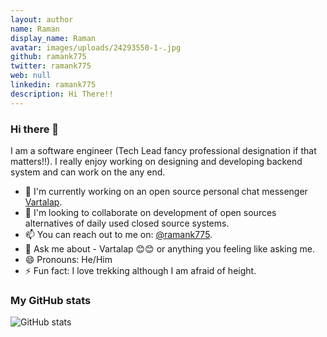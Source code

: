 ```yaml
---
layout: author
name: Raman
display_name: Raman
avatar: images/uploads/24293550-1-.jpg
github: ramank775
twitter: ramank775
web: null
linkedin: ramank775
description: Hi There!!
---
```

### Hi there 👋

I am a software engineer (Tech Lead fancy professional designation if that matters!!). I really enjoy working on designing and developing backend system and can work on the any end.

- 🔭 I'm currently working on an open source personal chat messenger [Vartalap](https://play.google.com/store/apps/details?id=com.one9x.vartalap).
- 👯 I'm looking to collaborate on development of open sources alternatives of daily used closed source systems.
- 📫 You can reach out to me on: [@ramank775](https://twitter.com/@ramank775).
- 💬 Ask me about - Vartalap 😊😊 or anything you feeling like asking me.
- 😄 Pronouns: He/Him
- ⚡ Fun fact: I love trekking although I am afraid of height.

### My GitHub stats
![GitHub stats](https://github-readme-stats.vercel.app/api?username=ramank775&show_icons=true)
